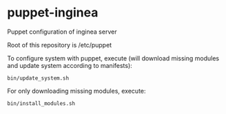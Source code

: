 puppet-inginea
==============

Puppet configuration of inginea server

Root of this repository is /etc/puppet

To configure system with puppet, execute (will download missing modules and update system according to manifests):

    bin/update_system.sh

For only downloading missing modules, execute:

    bin/install_modules.sh
    
